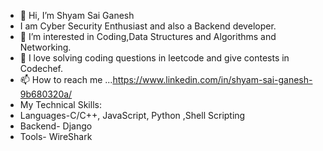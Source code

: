 - 👋 Hi, I’m Shyam Sai Ganesh 
- I am Cyber Security Enthusiast and also a Backend developer.
- 👀 I’m interested in Coding,Data Structures and Algorithms and Networking.
- 🌱 I love solving coding questions in leetcode and give contests in Codechef.
- 📫 How to reach me ...https://www.linkedin.com/in/shyam-sai-ganesh-9b680320a/ 
- My Technical Skills:
- Languages-C/C++, JavaScript, Python ,Shell Scripting
- Backend- Django
- Tools- WireShark
<!---
Shyamsai30/Shyamsai30 is a ✨ special ✨ repository because its `README.md` (this file) appears on your GitHub profile.
You can click the Preview link to take a look at your changes.
--->
